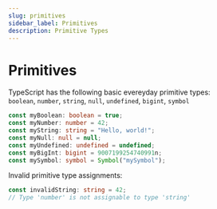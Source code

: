 ```yaml
---
slug: primitives
sidebar_label: Primitives
description: Primitive Types
---
```


# Primitives

TypeScript has the following basic evereyday primitive types:  
`boolean`, `number`, `string`, `null`, `undefined`, `bigint`, `symbol`

```ts
const myBoolean: boolean = true;
const myNumber: number = 42;
const myString: string = "Hello, world!";
const myNull: null = null;
const myUndefined: undefined = undefined;
const myBigInt: bigint = 9007199254740991n;
const mySymbol: symbol = Symbol("mySymbol");
```
Invalid primitive type assignments:
```ts
const invalidString: string = 42;
// Type 'number' is not assignable to type 'string'
```
